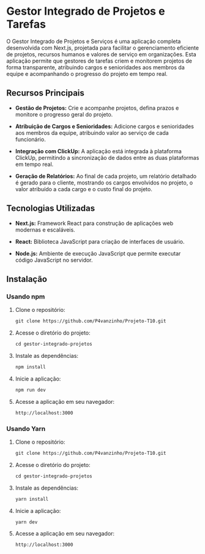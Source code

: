# Gestor Integrado de Projetos e Tarefas

O Gestor Integrado de Projetos e Serviços é uma aplicação completa desenvolvida com Next.js, projetada para facilitar o gerenciamento eficiente de projetos, recursos humanos e valores de serviço em organizações. Esta aplicação permite que gestores de tarefas criem e monitorem projetos de forma transparente, atribuindo cargos e senioridades aos membros da equipe e acompanhando o progresso do projeto em tempo real.

## Recursos Principais

- **Gestão de Projetos:** Crie e acompanhe projetos, defina prazos e monitore o progresso geral do projeto.
  
- **Atribuição de Cargos e Senioridades:** Adicione cargos e senioridades aos membros da equipe, atribuindo valor ao serviço de cada funcionário.

- **Integração com ClickUp:** A aplicação está integrada à plataforma ClickUp, permitindo a sincronização de dados entre as duas plataformas em tempo real.

- **Geração de Relatórios:** Ao final de cada projeto, um relatório detalhado é gerado para o cliente, mostrando os cargos envolvidos no projeto, o valor atribuído a cada cargo e o custo final do projeto.

## Tecnologias Utilizadas

- **Next.js:** Framework React para construção de aplicações web modernas e escaláveis.
  
- **React:** Biblioteca JavaScript para criação de interfaces de usuário.
  
- **Node.js:** Ambiente de execução JavaScript que permite executar código JavaScript no servidor.

## Instalação

### Usando npm

1. Clone o repositório:

    ```txt
    git clone https://github.com/P4vanzinho/Projeto-T10.git
    ```

2. Acesse o diretório do projeto:

    ```txt
    cd gestor-integrado-projetos
    ```

3. Instale as dependências:

    ```txt
    npm install
    ```

4. Inicie a aplicação:

    ```txt
    npm run dev
    ```

5. Acesse a aplicação em seu navegador:

    ```txt
    http://localhost:3000
    ```

### Usando Yarn

1. Clone o repositório:

    ```txt
    git clone https://github.com/P4vanzinho/Projeto-T10.git
    ```

2. Acesse o diretório do projeto:

    ```txt
    cd gestor-integrado-projetos
    ```

3. Instale as dependências:

    ```txt
    yarn install
    ```

4. Inicie a aplicação:

    ```txt
    yarn dev
    ```

5. Acesse a aplicação em seu navegador:

    ```txt
    http://localhost:3000
    ```
